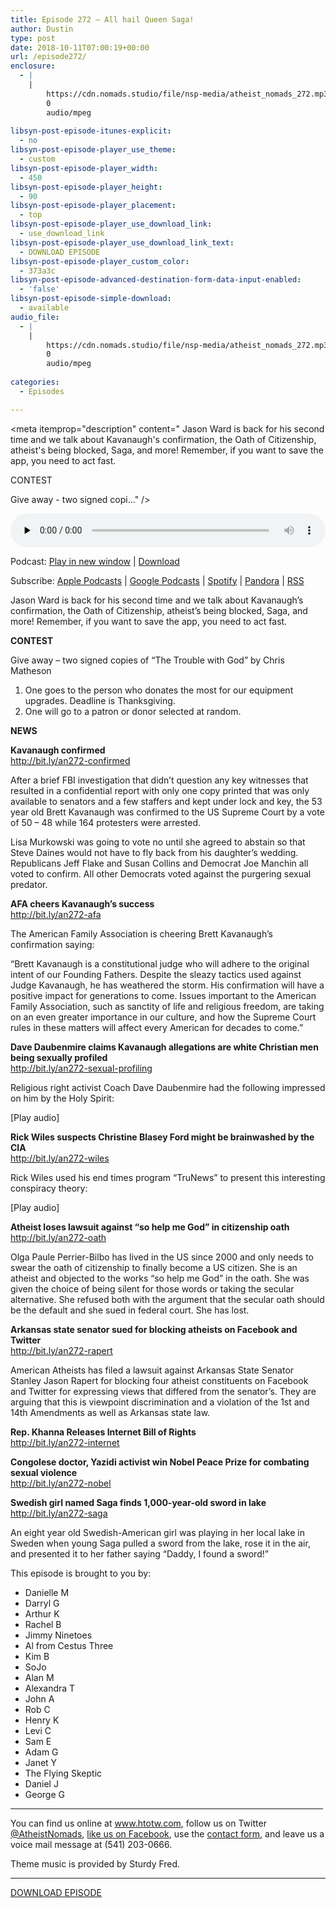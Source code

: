 ```yaml
---
title: Episode 272 – All hail Queen Saga!
author: Dustin
type: post
date: 2018-10-11T07:00:19+00:00
url: /episode272/
enclosure:
  - |
    |
        https://cdn.nomads.studio/file/nsp-media/atheist_nomads_272.mp3
        0
        audio/mpeg
        
libsyn-post-episode-itunes-explicit:
  - no
libsyn-post-episode-player_use_theme:
  - custom
libsyn-post-episode-player_width:
  - 450
libsyn-post-episode-player_height:
  - 90
libsyn-post-episode-player_placement:
  - top
libsyn-post-episode-player_use_download_link:
  - use_download_link
libsyn-post-episode-player_use_download_link_text:
  - DOWNLOAD EPISODE
libsyn-post-episode-player_custom_color:
  - 373a3c
libsyn-post-episode-advanced-destination-form-data-input-enabled:
  - 'false'
libsyn-post-episode-simple-download:
  - available
audio_file:
  - |
    |
        https://cdn.nomads.studio/file/nsp-media/atheist_nomads_272.mp3
        0
        audio/mpeg
        
categories:
  - Episodes

---
```

<div itemscope itemtype="http://schema.org/AudioObject">
  <meta itemprop="name" content="Episode 272 &#8211; All hail Queen Saga!" />
  
  <meta itemprop="uploadDate" content="2018-10-11T01:00:19-06:00" />
  
  <meta itemprop="encodingFormat" content="audio/mpeg" />
  
  <meta itemprop="description" content="
Jason Ward is back for his second time and we talk about Kavanaugh's confirmation, the Oath of Citizenship, atheist's being blocked, Saga, and more! Remember, if you want to save the app, you need to act fast.



CONTEST

Give away - two signed copi..." />
  
  <meta itemprop="contentUrl" content="https://dts.podtrac.com/redirect.mp3/cdn.nomads.studio/file/nsp-media/atheist_nomads_272.mp3" />
  </p> 
  
  <div class="powerpress_player" id="powerpress_player_8535">
    <audio class="wp-audio-shortcode" id="audio-1871-279" preload="none" style="width: 100%;" controls="controls"><source type="audio/mpeg" src="https://dts.podtrac.com/redirect.mp3/cdn.nomads.studio/file/nsp-media/atheist_nomads_272.mp3?_=279" /><a href="https://dts.podtrac.com/redirect.mp3/cdn.nomads.studio/file/nsp-media/atheist_nomads_272.mp3">https://dts.podtrac.com/redirect.mp3/cdn.nomads.studio/file/nsp-media/atheist_nomads_272.mp3</a></audio>
  </div>
</div>

<p class="powerpress_links powerpress_links_mp3">
  Podcast: <a href="https://dts.podtrac.com/redirect.mp3/cdn.nomads.studio/file/nsp-media/atheist_nomads_272.mp3" class="powerpress_link_pinw" target="_blank" title="Play in new window" onclick="return powerpress_pinw('https://htotw.com/?powerpress_pinw=1871-podcast');" rel="nofollow">Play in new window</a> | <a href="https://dts.podtrac.com/redirect.mp3/cdn.nomads.studio/file/nsp-media/atheist_nomads_272.mp3" class="powerpress_link_d" title="Download" rel="nofollow" download="atheist_nomads_272.mp3">Download</a>
</p>

<p class="powerpress_links powerpress_subscribe_links">
  Subscribe: <a href="https://podcasts.apple.com/us/podcast/humanists-take-on-the-world/id530050098?mt=2&ls=1" class="powerpress_link_subscribe powerpress_link_subscribe_itunes" target="_blank" title="Subscribe on Apple Podcasts" rel="nofollow">Apple Podcasts</a> | <a href="https://www.google.com/podcasts?feed=aHR0cDovL2F0aGVpc3Rub21hZHMubGlic3luLmNvbS9yc3M%3D" class="powerpress_link_subscribe powerpress_link_subscribe_googleplay" target="_blank" title="Subscribe on Google Podcasts" rel="nofollow">Google Podcasts</a> | <a href="https://open.spotify.com/show/3LzK2xZGike6Tc1GEMtMbr?si=LieN9SNuTpq96smuaUsH8A" class="powerpress_link_subscribe powerpress_link_subscribe_spotify" target="_blank" title="Subscribe on Spotify" rel="nofollow">Spotify</a> | <a href="https://www.pandora.com/podcast/atheist-nomads/PC:10122?corr=62071012&part=ug" class="powerpress_link_subscribe powerpress_link_subscribe_pandora" target="_blank" title="Subscribe on Pandora" rel="nofollow">Pandora</a> | <a href="https://htotw.com/feed/podcast/" class="powerpress_link_subscribe powerpress_link_subscribe_rss" target="_blank" title="Subscribe via RSS" rel="nofollow">RSS</a>
</p>

  
Jason Ward is back for his second time and we talk about Kavanaugh&#8217;s confirmation, the Oath of Citizenship, atheist&#8217;s being blocked, Saga, and more! Remember, if you want to save the app, you need to act fast.  
<!--more-->

**CONTEST**

Give away &#8211; two signed copies of “The Trouble with God” by Chris Matheson  
1. One goes to the person who donates the most for our equipment upgrades. Deadline is Thanksgiving.  
2. One will go to a patron or donor selected at random.

**NEWS**

**Kavanaugh confirmed**  
<a href="http://bit.ly/an272-confirmed" target="_blank" rel="noopener">http://bit.ly/an272-confirmed</a>

After a brief FBI investigation that didn’t question any key witnesses that resulted in a confidential report with only one copy printed that was only available to senators and a few staffers and kept under lock and key, the 53 year old Brett Kavanaugh was confirmed to the US Supreme Court by a vote of 50 &#8211; 48 while 164 protesters were arrested.

Lisa Murkowski was going to vote no until she agreed to abstain so that Steve Daines would not have to fly back from his daughter’s wedding. Republicans Jeff Flake and Susan Collins and Democrat Joe Manchin all voted to confirm. All other Democrats voted against the purgering sexual predator.

**AFA cheers Kavanaugh&#8217;s success**  
<a href="http://bit.ly/an272-afa" target="_blank" rel="noopener">http://bit.ly/an272-afa</a>

The American Family Association is cheering Brett Kavanaugh’s confirmation saying:

“Brett Kavanaugh is a constitutional judge who will adhere to the original intent of our Founding Fathers. Despite the sleazy tactics used against Judge Kavanaugh, he has weathered the storm. His confirmation will have a positive impact for generations to come. Issues important to the American Family Association, such as sanctity of life and religious freedom, are taking on an even greater importance in our culture, and how the Supreme Court rules in these matters will affect every American for decades to come.”

**Dave Daubenmire claims Kavanaugh allegations are white Christian men being sexually profiled**  
<a href="http://bit.ly/an272-sexual-profiling" target="_blank" rel="noopener">http://bit.ly/an272-sexual-profiling</a>

Religious right activist Coach Dave Daubenmire had the following impressed on him by the Holy Spirit:

[Play audio]

**Rick Wiles suspects Christine Blasey Ford might be brainwashed by the CIA**  
<a href="http://bit.ly/an272-wiles" target="_blank" rel="noopener">http://bit.ly/an272-wiles</a>

Rick Wiles used his end times program “TruNews” to present this interesting conspiracy theory:

[Play audio]

**Atheist loses lawsuit against “so help me God” in citizenship oath**  
<a href="http://bit.ly/an272-oath" target="_blank" rel="noopener">http://bit.ly/an272-oath</a>

Olga Paule Perrier-Bilbo has lived in the US since 2000 and only needs to swear the oath of citizenship to finally become a US citizen. She is an atheist and objected to the works “so help me God” in the oath. She was given the choice of being silent for those words or taking the secular alternative. She refused both with the argument that the secular oath should be the default and she sued in federal court. She has lost.

**Arkansas state senator sued for blocking atheists on Facebook and Twitter**  
<a href="http://bit.ly/an272-rapert" target="_blank" rel="noopener">http://bit.ly/an272-rapert</a>

American Atheists has filed a lawsuit against Arkansas State Senator Stanley Jason Rapert for blocking four atheist constituents on Facebook and Twitter for expressing views that differed from the senator’s. They are arguing that this is viewpoint discrimination and a violation of the 1st and 14th Amendments as well as Arkansas state law.

**Rep. Khanna Releases Internet Bill of Rights**  
<a href="http://bit.ly/an272-internet" target="_blank" rel="noopener">http://bit.ly/an272-internet</a>

**Congolese doctor, Yazidi activist win Nobel Peace Prize for combating sexual violence**  
<a href="http://bit.ly/an272-nobel" target="_blank" rel="noopener">http://bit.ly/an272-nobel</a>

**Swedish girl named Saga finds 1,000-year-old sword in lake**  
<a href="http://bit.ly/an272-saga" target="_blank" rel="noopener">http://bit.ly/an272-saga</a>

An eight year old Swedish-American girl was playing in her local lake in Sweden when young Saga pulled a sword from the lake, rose it in the air, and presented it to her father saying “Daddy, I found a sword!”

This episode is brought to you by:

  * Danielle M
  * Darryl G
  * Arthur K
  * Rachel B
  * Jimmy Ninetoes
  * Al from Cestus Three
  * Kim B
  * SoJo
  * Alan M
  * Alexandra T
  * John A
  * Rob C
  * Henry K
  * Levi C
  * Sam E
  * Adam G
  * Janet Y
  * The Flying Skeptic
  * Daniel J
  * George G

<hr width="500" />

You can find us online at <a href="https://www.htotw.com/" target="_blank" rel="noopener">www.htotw.com</a>, follow us on Twitter <a href="https://twitter.com/AtheistNomads" target="_blank" rel="noopener">@AtheistNomads</a>, <a href="https://htotw.com/facebook" target="_blank" rel="noopener">like us on Facebook</a>, use the [contact form](https://htotw.com/contact), and leave us a voice mail message at (541) 203-0666.

Theme music is provided by Sturdy Fred.

<hr width="”500”" />

<a href="https://dts.podtrac.com/redirect.mp3/cdn.nomads.studio/file/nsp-media/atheist_nomads_272.mp3" target="_blank" rel="noopener">DOWNLOAD EPISODE</a>